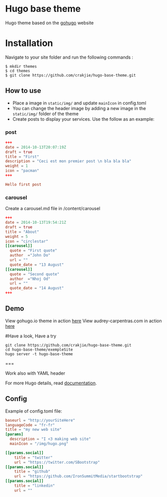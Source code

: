 # Hugo base theme

Hugo theme based on the [gohugo](https://gohugo.io) website

# Installation

Navigate to your site folder and run the following commands :

    $ mkdir themes
    $ cd themes
    $ git clone https://github.com/crakjie/hugo-base-theme.git

## How to use
 - Place a image in `static/img/` and update `mainIcon` in config.toml
 - You can change the header image by adding a new image in the `static/img/` folder of the theme
 - Create posts to display your services. Use the follow as an example:

### post

```toml
+++
date = 2014-10-13T20:07:19Z
draft = true
title = "First"
description = "Ceci est mon premier post \n bla bla bla"
weight = 1
icon = "pacman"
+++

Hello first post
```
### carousel

Create a carousel.md file in /content/carousel

```toml
+++
date = 2014-10-13T19:54:21Z
draft = true
title = "About"
weight = 5
icon = "circlestar"
[[carousel]]
  quote = "First quote"
  author  ="John Do"
  url = ""
  quote_date = "13 August"
[[carousel]]
  quote = "Second quote"
  author  ="Nhoj Od"
  url = ""
  quote_date = "14 August"
+++
```



## Demo
View gohugo.io theme in action [here](https://gohugo.io)
View audrey-carpentras.com in action [here](http://audrey-carpentras.com/)

#Have a look, Have a try
```
git clone https://github.com/crakjie/hugo-base-theme.git
cd hugo-base-theme/exempleSite
hugo server -t hugo-base-theme
```

===

Work also with YAML header

For more Hugo details, read [documentation](http://gohugo.io/overview/introduction/).


## Config

Example of config.toml file:
```toml
baseurl = "http://yourSiteHere"
languageCode = "fr-fr"
title = "my new web site"
[params]
  description = "I <3 making web site"
  mainIcon = "/img/hugo.png"

[[params.social]]
    title = "twitter"
    url = "https://twitter.com/SBootstrap"
[[params.social]]
    title = "github"
    url = "https://github.com/IronSummitMedia/startbootstrap"
[[params.social]]
    title = "linkedin"
    url = ""
```
